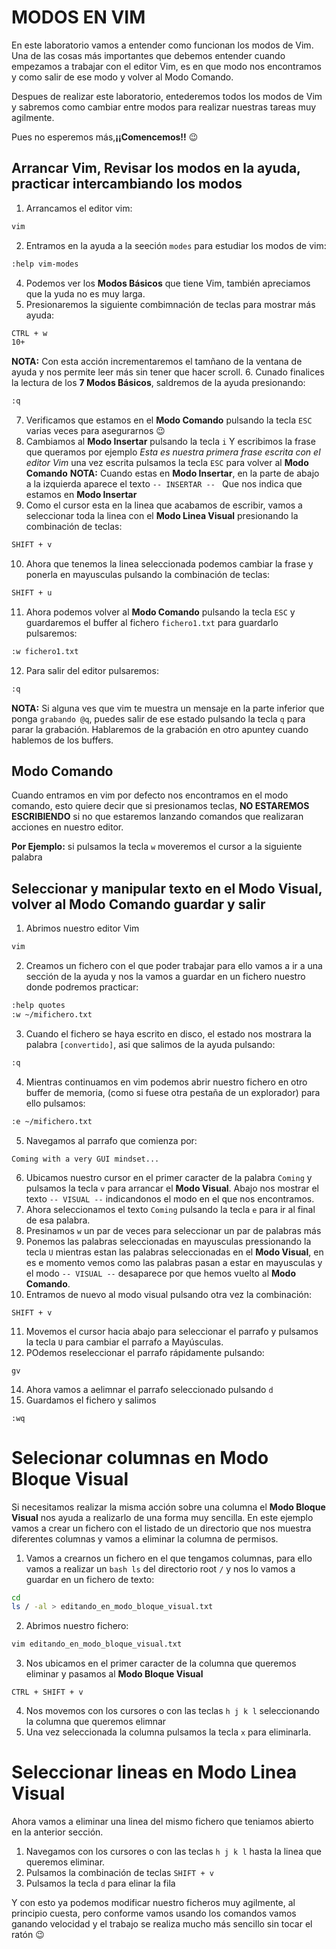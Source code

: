 # MODOS EN VIM

En este laboratorio vamos a entender como funcionan los modos de Vim. Una de las cosas más importantes que debemos entender cuando empezamos a trabajar con el editor Vim, es en que modo nos encontramos y como salir de ese modo y volver al Modo Comando.

Despues de realizar este laboratorio, entederemos todos los modos de Vim  y sabremos como cambiar entre modos para realizar nuestras tareas muy agilmente.

Pues no esperemos más,**¡¡Comencemos!!** :wink:

## Arrancar Vim, Revisar los modos en la ayuda, practicar intercambiando los modos

1. Arrancamos el editor vim:
```bash
vim
```
2. Entramos en la ayuda a la seeción ```modes``` para estudiar los modos de vim:
```bash
:help vim-modes
```
4. Podemos ver los **Modos Básicos** que tiene Vim, también apreciamos que la yuda no es muy larga.
5. Presionaremos la siguiente combimnación de teclas para mostrar más ayuda:
```bash
CTRL + w
10+
```
**NOTA:** Con esta acción incrementaremos el tamñano de la ventana de ayuda y nos permite leer más sin tener que hacer scroll.
6. Cunado finalices la lectura de los **7 Modos Básicos**, saldremos de la ayuda presionando:
```bash
:q
```
7. Verificamos que estamos en el **Modo Comando** pulsando la tecla ```ESC``` varias veces para asegurarnos :wink: 
8. Cambiamos al **Modo Insertar** pulsando la tecla ```i``` Y escribimos la frase que queramos por ejemplo *Esta es nuestra primera frase escrita con el editor Vim* una vez escrita pulsamos la tecla ```ESC``` para volver al **Modo Comando**
**NOTA:** Cuando estas en **Modo Insertar**, en la parte de abajo a la izquierda aparece el texto ```-- INSERTAR -- ``` Que nos indica que estamos en **Modo Insertar**
9. Como el cursor esta en la linea que acabamos de escribir, vamos a seleccionar toda la linea con el **Modo Linea Visual** presionando la combinación de teclas:
```bash
SHIFT + v
``` 
10. Ahora que tenemos la linea seleccionada podemos cambiar la frase y ponerla en mayusculas pulsando la combinación de teclas:
```bash
SHIFT + u
```
11. Ahora podemos volver al **Modo Comando** pulsando la tecla ```ESC``` y guardaremos el buffer al fichero ```fichero1.txt``` para guardarlo pulsaremos:
```bash
:w fichero1.txt
```
12. Para salir del editor pulsaremos:
```bash
:q
```

**NOTA:** Si alguna ves que vim te muestra un mensaje en la parte inferior que ponga ```grabando @q```, puedes salir de ese estado pulsando la tecla ```q``` para parar la grabación. Hablaremos de la grabación en otro apuntey cuando hablemos de los buffers.


## Modo Comando

Cuando entramos en vim por defecto nos encontramos en el modo comando, esto quiere decir que si presionamos teclas, **NO ESTAREMOS ESCRIBIENDO** si no que estaremos lanzando comandos que realizaran acciones en nuestro editor.

**Por Ejemplo:** si pulsamos la tecla ```w``` moveremos el cursor a la siguiente palabra

## Seleccionar y manipular texto en el Modo Visual, volver al Modo Comando guardar y salir
 
1. Abrimos nuestro editor Vim
```bash
vim
```
2. Creamos un fichero con el que poder trabajar para ello vamos a ir a una sección de la ayuda y nos la vamos a guardar en un fichero nuestro donde podremos practicar:
```bash
:help quotes
:w ~/mifichero.txt
```
3. Cuando el fichero se haya escrito en disco, el estado nos mostrara la palabra ```[convertido]```, asi que salimos de la ayuda pulsando:
```bash
:q
```
4. Mientras continuamos en vim podemos abrir nuestro fichero en otro buffer de memoria, (como si fuese otra pestaña de un explorador) para ello pulsamos:
```bash
:e ~/mifichero.txt
```
5. Navegamos al parrafo que comienza por:
```
Coming with a very GUI mindset...
```
6. Ubicamos nuestro cursor en el primer caracter de la palabra ```Coming``` y pulsamos la tecla ```v``` para arrancar el **Modo Visual**. Abajo nos mostrar el texto ```-- VISUAL --``` indicandonos el modo en el que nos encontramos.
7. Ahora seleccionamos el texto ```Coming``` pulsando la tecla ```e``` para ir al final de esa palabra.
8. Presinamos ```w``` un par de veces para seleccionar un par de palabras más
9. Ponemos las palabras seleccionadas en mayusculas pressionando la tecla ```U``` mientras estan las palabras seleccionadas en el **Modo Visual**, en es e momento vemos como las palabras pasan a estar en mayusculas y el modo ```-- VISUAL --``` desaparece por que hemos vuelto al **Modo Comando**.
10. Entramos de nuevo al modo visual pulsando otra vez la combinación:
```
SHIFT + v
```
11. Movemos el cursor hacia abajo para seleccionar el parrafo y pulsamos la tecla ```U``` para cambiar el parrafo a Mayúsculas.
12. POdemos reseleccionar el parrafo rápidamente pulsando:
```
gv
```
14. Ahora vamos a aelimnar el parrafo seleccionado pulsando ```d``` 
15. Guardamos el fichero y salimos
```
:wq
```

# Selecionar columnas en Modo Bloque Visual

Si necesitamos realizar la misma acción sobre una columna el **Modo Bloque Visual** nos ayuda a realizarlo de una forma muy sencilla.
En este ejemplo vamos a crear un fichero con el listado de un directorio que nos muestra diferentes columnas y vamos a eliminar la columna de permisos.

1. Vamos a crearnos un fichero en el que tengamos columnas, para ello vamos a realizar un ```bash ls``` del directorio root ```/``` y nos lo vamos a guardar en un fichero de texto:
```bash
cd
ls / -al > editando_en_modo_bloque_visual.txt
```
2. Abrimos nuestro fichero:
```bash
vim editando_en_modo_bloque_visual.txt
```
3. Nos ubicamos en el primer caracter de la columna que queremos eliminar y pasamos al **Modo Bloque Visual**
```
CTRL + SHIFT + v
```
4. Nos movemos con los cursores o con las teclas ```h j k l``` seleccionando la columna que queremos elimnar
5. Una vez seleccionada la columna pulsamos la tecla ```x``` para eliminarla.

# Seleccionar lineas en Modo Linea Visual

Ahora vamos a eliminar una linea del mismo fichero que teniamos abierto en la anterior sección.

1. Navegamos con los cursores o con las teclas ```h j k l``` hasta la linea que queremos eliminar.
2. Pulsamos la combinación de teclas ```SHIFT + v```
3. Pulsamos la tecla ```d``` para elinar la fila


Y con esto ya podemos modificar nuestro ficheros muy agilmente, al principio cuesta, pero conforme vamos usando los comandos vamos ganando velocidad y el trabajo se realiza mucho más sencillo sin tocar el ratón :wink:
